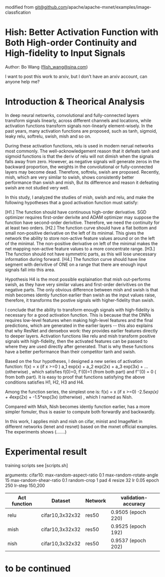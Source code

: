 modified from git@github.com/apache/apache-mxnet/examples/image-classfication

# Hish: Better Activation Function with Both High-order Continuity and High-fidelity to Input Signals
Author: Bo Wang (flish_wang@sina.com)

I want to post this work to arxiv, but I don't have an arxiv account, can anyone help me?

# Introduction & Theorical Analysis
In deep neural netowrks, convolutional and fully-connected layers transform signals linearly, across different channels and locations, 
while activation functions transform signals non-linearly element-wisely. 
In the past years, many activation functions are proposed, such as tanh, sigmoid, leaky relu, softrelu, swish, mish and so on.

During these activation functions, relu is used in modern nerual networks most commonly. The well-acknowledgement reason that it defeats tanh and sigmoid functions is that the deriv of relu will not dimish when the signals falls away from zero.
However, as negative signals will generate zeros in the backward proportion, the weights in the convolutional or fully-connected layers may become dead. Therefore, softrelu, swish are proposed. Recently, mish, which are very similar to swish, shows consistently better performance than swish and
mish, But its difference and reason it defeating swish are not studied very well.

In this study, I analyzed the studies of mish, swish and relu, and make the following hypotheses that a good activation function must satisfy:

[H1.] The function should have continuous high-order derivative. SGD optimizer requires first-order derivite and ADAM optimizer may suppose the function
have second-order derivitive. Therefore, we need the continuity for at least two orders.
[H2.] The function curve should have a flat bottom and small non-positive derivative on the left of its minimal. This gives the network the ability to store non-active feature values around or on the left of the minimal. The non-positive derivative on left of the minimal makes the net mapping non-active feature values to a more concentrate range.
[H3.] The function should not have symmetric parts, as this will lose unecessary information during forward.
[H4.] The function curve should have line segment with derivitive of ONE on a range that there are enough input signals fall into this area. 

Hypothesis H4 is the most possible explaination that mish out-performs swish, as they have very similar values and first-order derivitives on the negative parts. The only obvious difference between mish and swish is that mish becomes identiy function earlier than swish as the input values raise, therefore, it transforms the postive signals with higher-fidelity than swish.

I conclude that the ability to transform enough signals with high-fidelity is necessary for a good activation function. This is because that the DNNs requires low-level features when making high-level features and the final predictions, which are generated in the earlier layers -- this also explains that why ResNet and densebox work: they provides earlier features directly to deeper layers. Activation functions like relu and mish transform positive signals with high-fidelity, then the activated features can be passed to where they are used directly after generated. That is why these functions have a better performance than their competitor tanh and swish.

Based on the four hypotheses, I designed a new series of activation function:
f(x) = 
	x	(if x >=0 )
	a_1 exp(x) + a_2 exp(2x) + a_3 exp(3x) + ...	(otherwise)
, which satisfies f(0)=0, f'(0)=1 (from both part) and f''(0) = 0 ( from both part).
It is easy to proof that functions satisfying the above conditions satisfies H1, H2, H3 and H4.

Among the function series, the simplest one is:
f(x) = 
	x	(if x >=0) 
	-2.5*exp(x) + 4*exp(2x) + -1.5*exp(3x)  (otherwise)
, which I named as Nish.

Compared with Mish, Nish becomes identiy function earlier, has a more simpler fomuler, thus is easier to compute both forwardly and backwardly. 

In this work, I applies mish and nish on cifar, minist and ImageNet in different networks (lenet and resnet) based on the mxnet official examples.
The experiments shows (.......)

# Experimental result
training scripts see [scripts.sh]

arguments:
cifar10: max-random-aspect-ratio 0.1 max-random-rotate-angle 15 max-random-shear-ratio 0.1 random-crop 1 pad 4 resize 32 lr 0.05
epoch 250 lr-step 150,200

| Act function                  | Dataset                                  | Network          | validation-accuracy
| ----------------------------- | ---------------------------------------- | ---------------- | -------------------
| relu                          | cifar10,3x32x32                          | res50            | 0.9505 (epoch 220)
| mish                          | cifar10,3x32x32                          | res50            | 0.9525 (epoch 192)
| nish                          | cifar10,3x32x32                          | res50            | 0.9537 (epoch 202)


# to be continued


